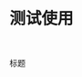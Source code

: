 # 测试使用

<src-DemoCode>
  <example-test></example-test>
  <highlight-code slot="codeText" lang="vue">
    <template>
      <div class="demo-button">
        <div>
          <el-button>默认按钮</el-button>
          <el-button type="primary">主要按钮</el-button>
          <el-button type="success">成功按钮</el-button>
          <el-button type="info">信息按钮</el-button>
          <el-button type="warning">警告按钮</el-button>
          <el-button type="danger">危险按钮</el-button>
        </div>
      </div>
    </template>
  </highlight-code>
</src-DemoCode>

<br>

<src-MdInput value="" icon="search" name="title" placeholder="输入标题">标题</src-MdInput>

